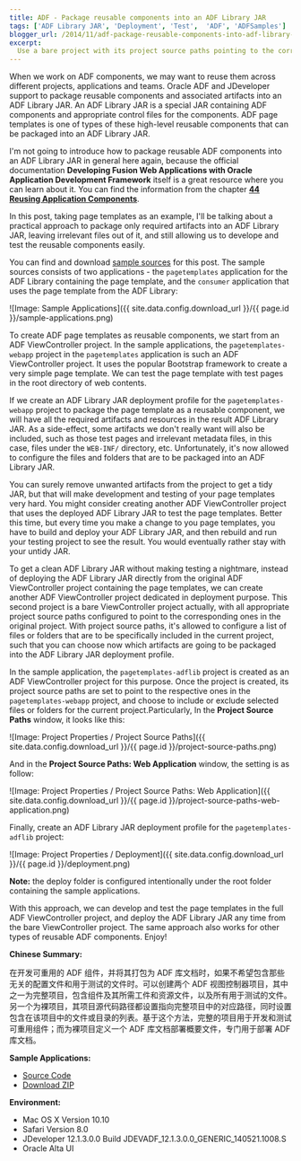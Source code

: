 ```yaml
---
title: ADF - Package reusable components into an ADF Library JAR
tags: ['ADF Library JAR', 'Deployment', 'Test',  'ADF', 'ADFSamples']
blogger_url: /2014/11/adf-package-reusable-components-into-adf-library-jar.html
excerpt: 
  Use a bare project with its project source paths pointing to the corresponding ones in the orginal project, to deploy a clean ADF Library JAR with only relevant artifacts selected by including or excluding artifacts in the bare project, making testing of reusable components as easy as usual. 
---
```

When we work on ADF components, we may want to reuse them across different projects, applications and teams. Oracle ADF and JDeveloper support to package reusable components and associated artifacts into an ADF Library JAR. An ADF Library JAR is a special JAR containing ADF components and appropriate control files for the components. ADF page templates is one of types of these high-level reusable components that can be packaged into an ADF Library JAR.

I'm not going to introduce how to package reusable ADF components into an ADF Library JAR in general here again, because the official documentation **Developing Fusion Web Applications with Oracle Application Development Framework** itself is a great resource where you can learn about it. You can find the information from the chapter [**44 Reusing Application Components**](https://docs.oracle.com/middleware/1213/adf/develop/adf-web-component-reuse.htm#ADFFD1845).

In this post, taking page templates as an example, I'll be talking about a practical approach to package only required artifacts into an ADF Library JAR, leaving irrelevant files out of it, and still allowing us to develope and test the reusable components easily.

You can find and download [sample sources](https://github.com/adfsamples/PageTemplateADFLibrary) for this post. The sample sources consists of two applications - the `pagetemplates` application for the ADF Library containing the page template, and the `consumer` application that uses the page template from the ADF Library: 

![Image: Sample Applications]({{ site.data.config.download_url }}/{{ page.id }}/sample-applications.png)

To create ADF page templates as reusable components, we start from an ADF ViewController project. In the sample applications, the `pagetemplates-webapp` project in the `pagetemplates` application is such an ADF ViewController project. It uses the popular Bootstrap framework to create a very simple page template. We can test the page template with test pages in the root directory of web contents.

If we create an ADF Library JAR deployment profile for the `pagetemplates-webapp` project to package the page template as a reusable component, we will have all the required artifacts and resources in the result ADF Library JAR. As a side-effect, some artifacts we don't really want will also be included, such as those test pages and irrelevant metadata files, in this case, files under the `WEB-INF/` directory, etc. Unfortunately, it's now allowed to configure the files and folders that are to be packaged into an ADF Library JAR.

You can surely remove unwanted artifacts from the project to get a tidy JAR, but that will make development and testing of your page templates very hard. You might consider creating another ADF ViewController project that uses the deployed ADF Library JAR to test the page templates. Better this time, but every time you make a change to you page templates, you have to build and deploy your ADF Library JAR, and then rebuild and run your testing project to see the result. You would eventually rather stay with your untidy JAR.

To get a clean ADF Library JAR without making testing a nightmare, instead of deploying the ADF Library JAR directly from the original ADF ViewController project containing the page templates, we can create another ADF ViewController project dedicated in deployment purpose. This second project is a bare ViewController project actually, with all appropriate project source paths configured to point to the corresponding ones in the original project. With project source paths, it's allowed to configure a list of files or folders that are to be specifically included in the current project, such that you can choose now which artifacts are going to be packaged into the ADF Library JAR deployment profile.

In the sample application, the `pagetemplates-adflib` project is created as an ADF ViewController project for this purpose. Once the project is created, its project source paths are set to point to the respective ones in the `pagetemplates-webapp` project, and choose to include or exclude selected files or folders for the current project.Particularly, In the **Project Source Paths** window, it looks like this:

![Image: Project Properties / Project Source Paths]({{ site.data.config.download_url }}/{{ page.id }}/project-source-paths.png)

And in the **Project Source Paths: Web Application** window, the setting is as follow:

![Image: Project Properties / Project Source Paths: Web Application]({{ site.data.config.download_url }}/{{ page.id }}/project-source-paths-web-application.png)

Finally, create an ADF Library JAR deployment profile for the `pagetemplates-adflib` project:

![Image: Project Properties / Deployment]({{ site.data.config.download_url }}/{{ page.id }}/deployment.png)

**Note:** the deploy folder is configured intentionally under the root folder containing the sample applications.

With this approach, we can develop and test the page templates in the full ADF ViewController project, and deploy the ADF Library JAR any time from the bare ViewController project. The same approach also works for other types of reusable ADF components. Enjoy!

**Chinese Summary:** 

在开发可重用的 ADF 组件，并将其打包为 ADF 库文档时，如果不希望包含那些无关的配置文件和用于测试的文件时。可以创建两个 ADF 视图控制器项目，其中之一为完整项目，包含组件及其所需工件和资源文件，以及所有用于测试的文件。另一个为裸项目，其项目源代码路径都设置指向完整项目中的对应路径，同时设置包含在该项目中的文件或目录的列表。基于这个方法，完整的项目用于开发和测试可重用组件；而为裸项目定义一个 ADF 库文档部署概要文件，专门用于部署 ADF 库文档。

**Sample Applications:**

* [Source Code](https://github.com/adfsamples/PageTemplateADFLibrary)
* [Download ZIP](https://github.com/adfsamples/PageTemplateADFLibrary/archive/master.zip)

**Environment:**

* Mac OS X Version 10.10
* Safari Version 8.0
* JDeveloper 12.1.3.0.0 Build JDEVADF_12.1.3.0.0_GENERIC_140521.1008.S
* Oracle Alta UI
